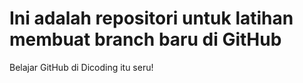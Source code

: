 # Ini adalah repositori untuk latihan membuat branch baru di GitHub
Belajar GitHub di Dicoding itu seru!
